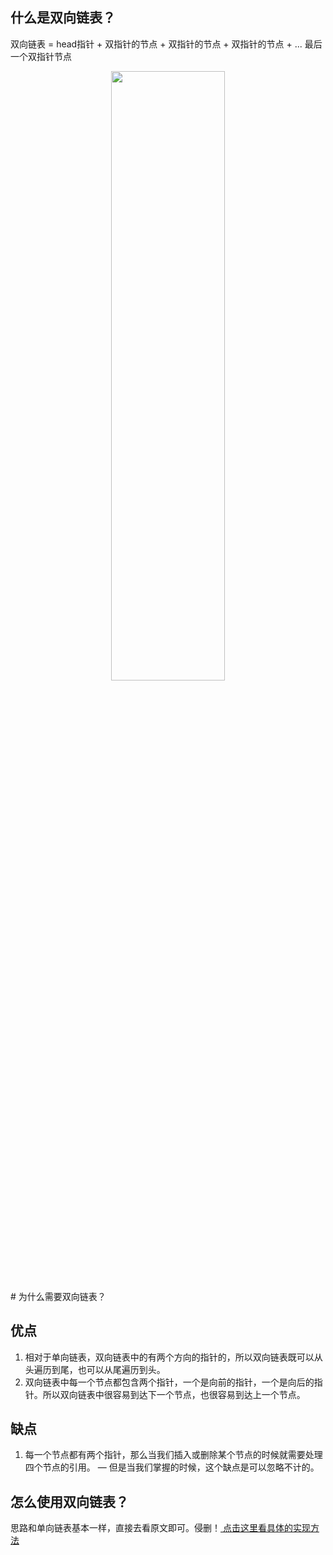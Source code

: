 

## 什么是双向链表？

双向链表 = head指针 + 双指针的节点 + 双指针的节点 + 双指针的节点 + ... 最后一个双指针节点

<!-- ![](https://cdn.jsdelivr.net/gh/DevinLin000/imgBed/img/20220105110813.png) -->
<div align=center>
<img src="https://cdn.jsdelivr.net/gh/DevinLin000/imgBed/img/20220105110813.png" width="60%" height="50%"/>
</div>
# 为什么需要双向链表？

## 优点

1. 相对于单向链表，双向链表中的有两个方向的指针的，所以双向链表既可以从头遍历到尾，也可以从尾遍历到头。
2. 双向链表中每一个节点都包含两个指针，一个是向前的指针，一个是向后的指针。所以双向链表中很容易到达下一个节点，也很容易到达上一个节点。

## 缺点

1. 每一个节点都有两个指针，那么当我们插入或删除某个节点的时候就需要处理四个节点的引用。 — 但是当我们掌握的时候，这个缺点是可以忽略不计的。

## 怎么使用双向链表？

思路和单向链表基本一样，直接去看原文即可。侵删！[ 点击这里看具体的实现方法](https://www.jianshu.com/p/fb5a4169a618)



